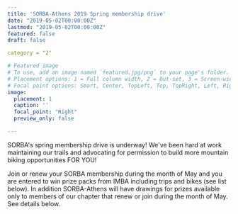 ```yaml
---
title: 'SORBA-Athens 2019 Spring membership drive'
date: "2019-05-02T00:00:00Z"
lastmod: "2019-05-02T00:00:00Z"
featured: false
draft: false

category = "2"

# Featured image
# To use, add an image named `featured.jpg/png` to your page's folder.
# Placement options: 1 = Full column width, 2 = Out-set, 3 = Screen-width
# Focal point options: Smart, Center, TopLeft, Top, TopRight, Left, Right, BottomLeft, Bottom, BottomRight
image:
  placement: 1
  caption: ''
  focal_point: "Right"
  preview_only: false

---
```


SORBA's spring membership drive is underway! We've been hard at work maintaining our trails and advocating for permission to build more mountain biking opportunities FOR YOU!

Join or renew your SORBA membership during the month of May and you are entered to win prize packs from IMBA including trips and bikes (see list below). In addition SORBA-Athens will have drawings for prizes available only to members of our chapter that renew or join during the month of May. See details below.
